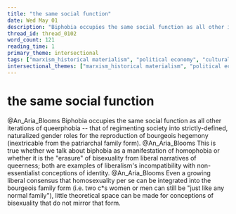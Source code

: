 ```yaml
---
title: "the same social function"
date: Wed May 01
description: "Biphobia occupies the same social function as all other iterations of queerphobia -- that of regimenting society into strictly-defined, naturalized gender..."
thread_id: thread_0102
word_count: 121
reading_time: 1
primary_theme: intersectional
tags: ["marxism_historical materialism", "political economy", "cultural criticism"]
intersectional_themes: ["marxism_historical materialism", "political economy", "cultural criticism"]
---
```


# the same social function

@An_Aria_Blooms Biphobia occupies the same social function as all other iterations of queerphobia -- that of regimenting society into strictly-defined, naturalized gender roles for the reproduction of bourgeois hegemony (inextricable from the patriarchal family form). @An_Aria_Blooms This is true whether we talk about biphobia as a manifestation of homophobia or whether it is the "erasure" of bisexuality from liberal narratives of queerness; both are examples of liberalism's incompatibility with non-essentialist conceptions of identity. @An_Aria_Blooms Even a growing liberal consensus that homosexuality per se can be integrated into the bourgeois family form (i.e. two c*s women or men can still be "just like any normal family"), little theoretical space can be made for conceptions of bisexuality that do not mirror that form.
